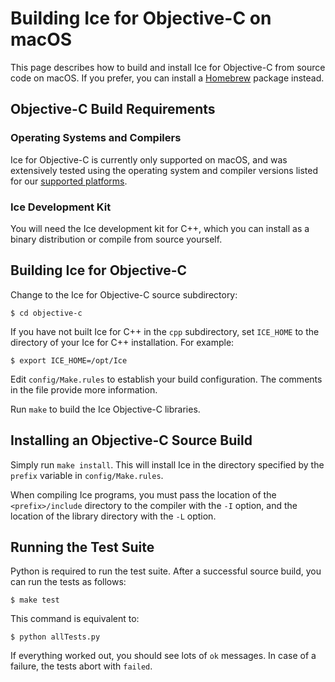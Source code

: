 # Building Ice for Objective-C on macOS

This page describes how to build and install Ice for Objective-C from source
code on macOS. If you prefer, you can install a [Homebrew][1] package instead.

## Objective-C Build Requirements

### Operating Systems and Compilers

Ice for Objective-C is currently only supported on macOS, and was extensively
tested using the operating system and compiler versions listed for our
[supported platforms][2].

### Ice Development Kit

You will need the Ice development kit for C++, which you can install as a binary
distribution or compile from source yourself.

## Building Ice for Objective-C

Change to the Ice for Objective-C source subdirectory:

    $ cd objective-c

If you have not built Ice for C++ in the `cpp` subdirectory, set `ICE_HOME` to
the directory of your Ice for C++ installation. For example:

    $ export ICE_HOME=/opt/Ice

Edit `config/Make.rules` to establish your build configuration. The comments in
the file provide more information.

Run `make` to build the Ice Objective-C libraries.

## Installing an Objective-C Source Build

Simply run `make install`. This will install Ice in the directory specified by
the `prefix` variable in `config/Make.rules`.

When compiling Ice programs, you must pass the location of the
`<prefix>/include` directory to the compiler with the `-I` option, and the
location of the library directory with the `-L` option.

## Running the Test Suite

Python is required to run the test suite. After a successful source build, you
can run the tests as follows:

    $ make test

This command is equivalent to:

    $ python allTests.py

If everything worked out, you should see lots of `ok` messages. In case of a
failure, the tests abort with `failed`.

[1]: https://doc.zeroc.com/display/Ice36/Using+the+macOS+Binary+Distribution
[2]: https://doc.zeroc.com/display/Ice36/Supported+Platforms+for+Ice+and+Ice+Touch+3.6.5

